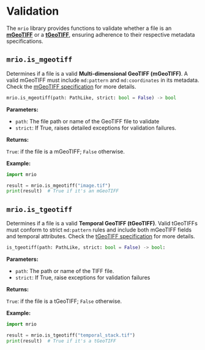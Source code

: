 # Validation

The `mrio` library provides functions to validate whether a file is an [**mGeoTIFF**](https://www.google.com/) or a [**tGeoTIFF**](https://www.google.com/), ensuring adherence to their respective metadata specifications.

## `mrio.is_mgeotiff`

Determines if a file is a valid **Multi-dimensional GeoTIFF (mGeoTIFF)**. A
valid mGeoTIFF must include `md:pattern` and `md:coordinates` in its metadata.
Check the [mGeoTIFF specification](https://www.google.com/) for more details.

```python
mrio.is_mgeotiff(path: PathLike, strict: bool = False) -> bool
```

**Parameters:**

- `path`: The file path or name of the GeoTIFF file to validate
- `strict`: If True, raises detailed exceptions for validation failures.

**Returns:**

`True`:  if the file is a mGeoTIFF; `False` otherwise.

**Example:**

```python
import mrio

result = mrio.is_mgeotiff("image.tif")
print(result)  # True if it's an mGeoTIFF
```


## `mrio.is_tgeotiff`

Determines if a file is a valid **Temporal GeoTIFF (tGeoTIFF)**. Valid 
tGeoTIFFs must conform to strict `md:pattern` rules and include both 
mGeoTIFF fields and temporal attributes. Check the 
[tGeoTIFF specification](https://www.google.com/) for more details.

```python
is_tgeotiff(path: PathLike, strict: bool = False) -> bool:
```

**Parameters:**

- `path`: The path or name of the TIFF file.
- `strict`: If True, raise exceptions for validation failures

**Returns:**

`True`:  if the file is a tGeoTIFF; `False` otherwise.

**Example:**

```python
import mrio

result = mrio.is_tgeotiff("temporal_stack.tif")
print(result)  # True if it's a tGeoTIFF
```
